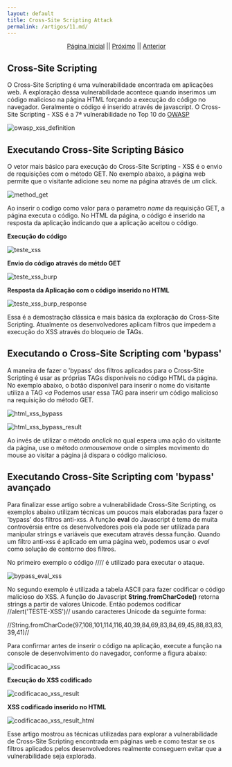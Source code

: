 ```yaml
---
layout: default
title: Cross-Site Scripting Attack
permalink: /artigos/11.md/
---
```

  
  
<p align="center">
 <a href="https://carineconstantino.github.io/cybersecurity/">Página Inicial</a>
 || 
 <a href="https://carineconstantino.github.io/cybersecurity/">Próximo</a>  
 || 
 <a href="https://carineconstantino.github.io/cybersecurity/artigos/10.md">Anterior</a>   
</p>

## Cross-Site Scripting

O Cross-Site Scripting é uma vulnerabilidade encontrada em aplicações web. A exploração dessa vulnerabilidade acontece quando inserimos um código malicioso na página HTML forçando a execução do código no navegador. Geralmente o código é inserido através de javascript. O Cross-Site Scripting - XSS é a 7ª vulnerabilidade no Top 10 do [OWASP](https://owasp.org/www-project-top-ten/)

![owasp_xss_definition](https://carineconstantino.github.io/cybersecurity/artigos/imagens/owasp_xss_definition.png)

## Executando Cross-Site Scripting Básico

O vetor mais básico para execução do Cross-Site Scripting - XSS é o envio de requisições com o método GET. No exemplo abaixo, a página web permite que o visitante adicione seu nome na página através de um click. 

![method_get](https://carineconstantino.github.io/cybersecurity/artigos/imagens/method_get.png)

Ao inserir o codigo **<script>alert('TESTE-XSS')</script>** como valor para o parametro _name_ da requisição GET, a página executa o código. No HTML da página, o código é inserido na resposta da aplicação indicando que a aplicação aceitou o código. 

**Execução do código**  

![teste_xss](https://carineconstantino.github.io/cybersecurity/artigos/imagens/teste_xss.png)

**Envio do código através do métdo GET**  

![teste_xss_burp](https://carineconstantino.github.io/cybersecurity/artigos/imagens/teste_xss_burp.png)

**Resposta da Aplicação com o código inserido no HTML**  

![teste_xss_burp_response](https://carineconstantino.github.io/cybersecurity/artigos/imagens/teste_xss_burp_response.png)

Essa é a demostração clássica e mais básica da exploração do Cross-Site Scripting. Atualmente os desenvolvedores aplicam filtros que impedem a execução do XSS através do bloqueio de TAGs.

## Executando o Cross-Site Scripting com 'bypass'

A maneira de fazer o 'bypass' dos filtros aplicados para o Cross-Site Scripting é usar as próprias TAGs disponíveis no código HTML da página. No exemplo abaixo, o botão disponível para inserir o nome do visitante utiliza a TAG _<a_ Podemos usar essa TAG para inserir um código malicioso na requisição do método GET. 

![html_xss_bypass](https://carineconstantino.github.io/cybersecurity/artigos/imagens/html_xss_bypass.png)

![html_xss_bypass_result](https://carineconstantino.github.io/cybersecurity/artigos/imagens/html_xss_bypass_result.png)

Ao invés de utilizar o método _onclick_ no qual espera uma ação do visitante da página, use o método _onmousemove_ onde o simples movimento do mouse ao visitar a página já dispara o código malicioso. 

## Executando Cross-Site Scripting com 'bypass' avançado

Para finalizar esse artigo sobre a vulnerabilidade Cross-Site Scripting, os exemplos abaixo utilizam técnicas um poucos mais elaboradas para fazer o 'bypass' dos filtros anti-xss. A função **eval** do Javascript é tema de muita controvérsia entre os desenvolvedores pois ela pode ser utilizada para manipular strings e variáveis que executam através dessa função. Quando um filtro anti-xss é aplicado em uma página web, podemos usar o _eval_ como solução de contorno dos filtros. 

No primeiro exemplo o código //<script>eval("al"%2b"ert('TESTE-XSS')")</script>// é utilizado para executar o ataque. 

![bypass_eval_xss](https://carineconstantino.github.io/cybersecurity/artigos/imagens/bypass_eval_xss.png)

No segundo exemplo é utilizada a tabela ASCII para fazer codificar o código malicioso do XSS. A função do Javascript **String.fromCharCode()** retorna strings a partir de valores Unicode. Então podemos codificar //alert('TESTE-XSS')// usando caracteres Unicode da seguinte forma:

//String.fromCharCode(97,108,101,114,116,40,39,84,69,83,84,69,45,88,83,83,39,41)//

Para confirmar antes de inserir o código na aplicação, execute a função na console de desenvolvimento do navegador, conforme a figura abaixo: 

![codificacao_xss](https://carineconstantino.github.io/cybersecurity/artigos/imagens/codificacao_xss.png)

**Execução do XSS codificado**

![codificacao_xss_result](https://carineconstantino.github.io/cybersecurity/artigos/imagens/codificacao_xss_result.png)

**XSS codificado inserido no HTML**

![codificacao_xss_result_html](https://carineconstantino.github.io/cybersecurity/artigos/imagens/codificacao_xss_result_html.png)

Esse artigo mostrou as técnicas utilizadas para explorar a vulnerabilidade de Cross-Site Scripting encontrada em páginas web e como testar se os filtros aplicados pelos desenvolvedores realmente conseguem evitar que a vulnerabilidade seja explorada. 
